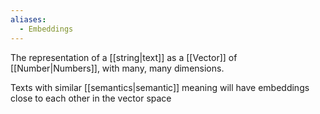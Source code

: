 ```yaml
---
aliases:
  - Embeddings
---
```

The representation of a [[string|text]] as a [[Vector]] of [[Number|Numbers]], with many, many dimensions.

Texts with similar [[semantics|semantic]] meaning will have embeddings close to each other in the vector space